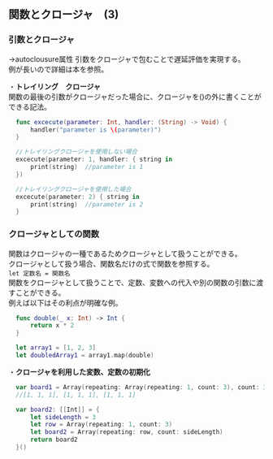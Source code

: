 関数とクロージャ　(3)
---
### 引数とクロージャ  

→autoclousure属性
引数をクロージャで包むことで遅延評価を実現する。  
例が長いので詳細は本を参照。   

・**トレイリング　クロージャ**  
関数の最後の引数がクロージャだった場合に、クロージャを()の外に書くことができる記法。  
```Swift
  func excecute(parameter: Int, handler: (String) -> Void) {
      handler("parameter is \(parameter)")
  }

  //トレイリングクロージャを使用しない場合
  excecute(parameter: 1, handler: { string in
      print(string)  //parameter is 1
  })

  //トレイリングクロージャを使用した場合
  excecute(parameter: 2) { string in
      print(string)  //parameter is 2
  }
```

### クロージャとしての関数  
関数はクロージャの一種であるためクロージャとして扱うことができる。  
クロージャとして扱う場合、関数名だけの式で関数を参照する。  
`let 定数名 = 関数名`  
関数をクロージャとして扱うことで、定数、変数への代入や別の関数の引数に渡すことができる。  
例えば以下はその利点が明確な例。  
```Swift 
  func double(_ x: Int) -> Int {
      return x * 2
  }

  let array1 = [1, 2, 3]
  let doubledArray1 = array1.map(double)
```

・**クロージャを利用した変数、定数の初期化**  
```Swift
  var board1 = Array(repeating: Array(repeating: 1, count: 3), count: 3)
  //[1, 1, 1], [1, 1, 1], [1, 1, 1]

  var board2: [[Int]] = {
      let sideLength = 3
      let row = Array(repeating: 1, count: 3)
      let board2 = Array(repeating: row, count: sideLength)
      return board2
  }()

```
